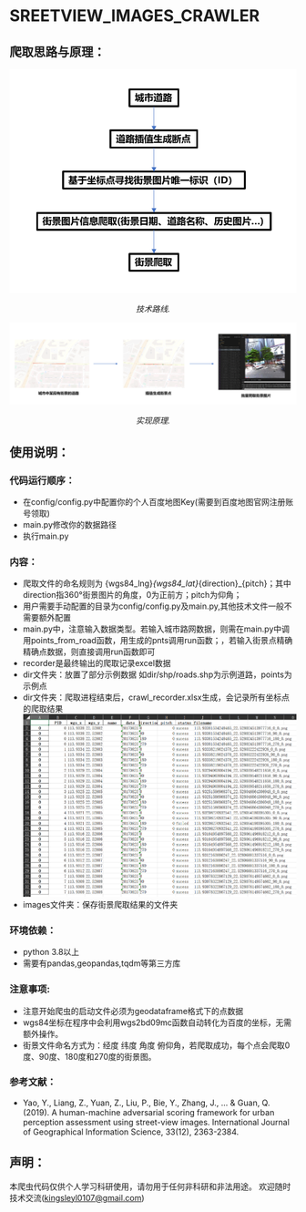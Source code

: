 # SREETVIEW_IMAGES_CRAWLER
## 爬取思路与原理：

![tech](./pics/tech.png)
<p align="center">
        <i>技术路线.</i>
</p>

![prin](./pics/pics.png)
<p align="center">
        <i>实现原理.</i>
</p>

## 使用说明：
### 代码运行顺序：
- 在config/config.py中配置你的个人百度地图Key(需要到百度地图官网注册账号领取)
- main.py修改你的数据路径
- 执行main.py
### 内容：
- 爬取文件的命名规则为 {wgs84_lng}_{wgs84_lat}_{direction}_{pitch}；其中direction指360°街景图片的角度，0为正前方；pitch为仰角；
- 用户需要手动配置的目录为config/config.py及main.py,其他技术文件一般不需要额外配置
- main.py中，注意输入数据类型。若输入城市路网数据，则需在main.py中调用points_from_road函数，用生成的pnts调用run函数；，若输入街景点精确精确点数据，则直接调用run函数即可
- recorder是最终输出的爬取记录excel数据
- dir文件夹：放置了部分示例数据 如dir/shp/roads.shp为示例道路，points为示例点
- dir文件夹：爬取进程结束后，crawl_recorder.xlsx生成，会记录所有坐标点的爬取结果![p](./pics/1683623741567.png)
- images文件夹：保存街景爬取结果的文件夹

### 环境依赖：
- python 3.8以上
- 需要有pandas,geopandas,tqdm等第三方库

### 注意事项:
- 注意开始爬虫的启动文件必须为geodataframe格式下的点数据
- wgs84坐标在程序中会利用wgs2bd09mc函数自动转化为百度的坐标，无需额外操作。
- 街景文件命名方式为：经度 纬度 角度 俯仰角，若爬取成功，每个点会爬取0度、90度、180度和270度的街景图。

### 参考文献：

-  Yao, Y., Liang, Z., Yuan, Z., Liu, P., Bie, Y., Zhang, J., ... & Guan, Q. (2019). A human-machine adversarial scoring framework for urban perception assessment using street-view images. International Journal of Geographical Information Science, 33(12), 2363-2384.

## 声明：
本爬虫代码仅供个人学习科研使用，请勿用于任何非科研和非法用途。
欢迎随时技术交流(kingsleyl0107@gmail.com)